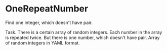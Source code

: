 # OneRepeatNumber
Find one integer, which doesn't have pair.


Task.
There is a certain array of random integers. Each number in the array is repeated twice. But there is one number, which doesn't have pair. Array of random integers in YAML format.
